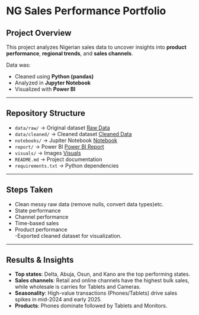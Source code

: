# NG Sales Performance Portfolio




## Project Overview
This project analyzes Nigerian sales data to uncover insights into **product performance**, **regional trends**, and **sales channels**.  

Data was:
- Cleaned using **Python (pandas)**  
- Analyzed in **Jupyter Notebook**  
- Visualized with **Power BI**  
---

## Repository Structure

- `data/raw/` → Original dataset  [Raw Data](data/raw/)
- `data/cleaned/` → Cleaned dataset [Cleaned Data](data/processed/ng_messy_sales_cleaned.csv)
- `notebooks/` → Jupiter Notebook [Notebook](notebooks/sales_analysis.ipynb)
- `report/` → Power BI [Power BI Report](Reports/sales_analysis.pbix)
- `visuals/`  → Images [Visuals](Visuals/)
- `README.md` → Project documentation
- `requirements.txt` → Python dependencies

---

## Steps Taken
   - Clean messy raw data (remove nulls, convert data types)etc.
   - State performance
   - Channel performance
   - Time-based sales
   - Product performance  
   -Exported cleaned dataset for visualization. 

---

## Results & Insights
- **Top states**: Delta, Abuja, Osun, and Kano are the top performing states.
- **Sales channels**: Retail and online channels have the highest bulk sales, while wholesale is carries for Tablets and Cameras.  
- **Seasonality**: High-value transactions (Phones/Tablets) drive sales spikes in mid-2024 and early 2025.  
- **Products**: Phones dominate followed by Tablets and Monitors.  

